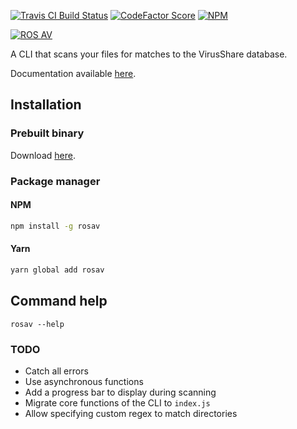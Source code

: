 [![Travis CI Build Status](https://img.shields.io/travis/com/Richienb/rosav/master.svg?style=for-the-badge)](https://travis-ci.com/Richienb/rosav)
[![CodeFactor Score](https://www.codefactor.io/repository/github/richienb/rosav/badge?style=for-the-badge)](https://www.codefactor.io/repository/github/richienb/rosav)
[![NPM](https://nodei.co/npm/rosav.png?mini=true)](https://nodei.co/npm/rosav)

[![ROS AV](https://a.icons8.com/kTZddigl/FNiIO4/ros-av.svg)](#)

A CLI that scans your files for matches to the VirusShare database.

Documentation available [here](https://richienb.github.io/rosav).

## Installation

### Prebuilt binary

Download [here](https://github.com/Richienb/rosav/releases/latest).

### Package manager

#### NPM

```sh
npm install -g rosav
```

#### Yarn

```sh
yarn global add rosav
```

## Command help

```
rosav --help
```

### TODO

- Catch all errors
- Use asynchronous functions
- Add a progress bar to display during scanning
- Migrate core functions of the CLI to `index.js`
- Allow specifying custom regex to match directories
